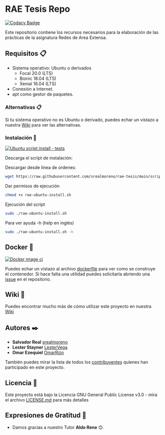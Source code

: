 # RAE Tesis Repo

[![Codacy Badge](https://app.codacy.com/project/badge/Grade/59b9bbbcc6ab43b985c261731b0ff639)](https://www.codacy.com/gh/srealmoreno/rae-tesis/dashboard?utm_source=github.com&amp;utm_medium=referral&amp;utm_content=srealmoreno/rae-tesis&amp;utm_campaign=Badge_Grade)

Este repositorio contiene los recursos necesarios para la elaboración de
las prácticas de la asignatura Redes de Area Extensa.

## Requisitos 📋

- Sistema operativo: Ubuntu o derivados
  - Focal 20.0 (LTS)
  - Bionic 18.04 (LTS)
  - Xenial 16.04 (LTS)
- Conexión a Internet.
- apt como gestor de paquetes.

### Alternativas 📋

Si tu sistema operativo no es Ubuntu o derivado, puedes echar un vistazo a nuestra
[Wiki](https://github.com/srealmoreno/rae-tesis/wiki/alternativas-instalacion)
para ver las alternativas.

### Instalación 🔧

[![Ubuntu script install - tests](https://github.com/srealmoreno/rae-tesis/actions/workflows/rae-ubuntu-install.yml/badge.svg)](https://github.com/srealmoreno/rae-tesis/actions/workflows/rae-ubuntu-install.yml)

Descarga el script de instalación:

Descargar desde línea de ordenes:

```bash
wget https://raw.githubusercontent.com/srealmoreno/rae-tesis/main/scripts/rae-ubuntu-install.sh
```

Dar permisos de ejecución

```bash
chmod +x rae-ubuntu-install.sh
```

Ejecución del script

```bash
sudo ./rae-ubuntu-install.sh
```

Para ver ayuda -h (help en inglés)

```bash
sudo ./rae-ubuntu-install.sh -h
```

## Docker 🐳

[![Docker image ci](https://github.com/srealmoreno/rae-tesis/actions/workflows/docker-image.yml/badge.svg)](https://github.com/srealmoreno/rae-tesis/actions/workflows/docker-image.yml)

Puedes echar un vistazo al archivo [dockerfile](../docker/dockerfile) para ver
como se construye el contenedor. Si hace falta una utilidad puedes solicitarla
abriendo una [issue](https://github.com/srealmoreno/rae-tesis/issues/new/choose)
en el repositorio.

## Wiki 📖

Puedes encontrar mucho más de cómo utilizar este proyecto en nuestra [Wiki](https://github.com/srealmoreno/rae-tesis/wiki)

## Autores ✒️

- **Salvador Real** [srealmoreno](https://github.com/srealmoreno)
- **Lester Stayner** [LesterVega](https://github.com/LesterVega)
- **Omar Ezequiel** [OmarRizo](https://github.com/OmarRizo)

También puedes mirar la lista de todos los [contribuyentes](https://github.com/srealmoreno/rae-tesis/contributors)
quíenes han participado en este proyecto.

## Licencia 📄

Este proyecto está bajo la Licencia GNU General Public License v3.0 - mira el archivo
[LICENSE.md](LICENSE.md) para más detalles

## Expresiones de Gratitud 🎁

- Damos gracias a nuestro Tutor **Aldo Rene** 😊.
